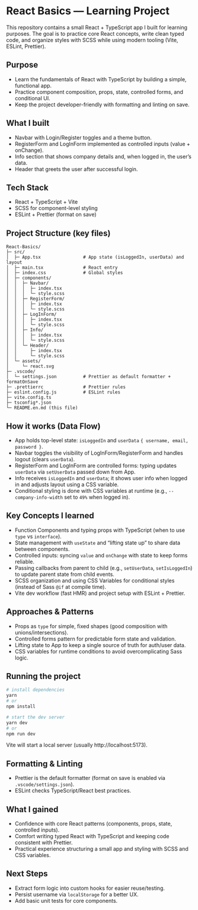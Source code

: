 # React Basics — Learning Project

This repository contains a small React + TypeScript app I built for learning purposes. The goal is to practice core React concepts, write clean typed code, and organize styles with SCSS while using modern tooling (Vite, ESLint, Prettier).

## Purpose

- Learn the fundamentals of React with TypeScript by building a simple, functional app.
- Practice component composition, props, state, controlled forms, and conditional UI.
- Keep the project developer-friendly with formatting and linting on save.

## What I built

- Navbar with Login/Register toggles and a theme button.
- RegisterForm and LogInForm implemented as controlled inputs (value + onChange).
- Info section that shows company details and, when logged in, the user’s data.
- Header that greets the user after successful login.

## Tech Stack

- React + TypeScript + Vite
- SCSS for component-level styling
- ESLint + Prettier (format on save)

## Project Structure (key files)

```
React-Basics/
├─ src/
│  ├─ App.tsx                # App state (isLoggedIn, userData) and layout
│  ├─ main.tsx               # React entry
│  ├─ index.css              # Global styles
│  ├─ components/
│  │  ├─ Navbar/
│  │  │  ├─ index.tsx
│  │  │  └─ style.scss
│  │  ├─ RegisterForm/
│  │  │  ├─ index.tsx
│  │  │  └─ style.scss
│  │  ├─ LogInForm/
│  │  │  ├─ index.tsx
│  │  │  └─ style.scss
│  │  ├─ Info/
│  │  │  ├─ index.tsx
│  │  │  └─ style.scss
│  │  └─ Header/
│  │     ├─ index.tsx
│  │     └─ style.scss
│  └─ assets/
│     └─ react.svg
├─ .vscode/
│  └─ settings.json          # Prettier as default formatter + formatOnSave
├─ .prettierrc               # Prettier rules
├─ eslint.config.js          # ESLint rules
├─ vite.config.ts
├─ tsconfig*.json
└─ README.en.md (this file)
```

## How it works (Data Flow)

- App holds top-level state: `isLoggedIn` and `userData` `{ username, email, password }`.
- Navbar toggles the visibility of LogInForm/RegisterForm and handles logout (clears `userData`).
- RegisterForm and LogInForm are controlled forms: typing updates `userData` via `setUserData` passed down from App.
- Info receives `isLoggedIn` and `userData`; it shows user info when logged in and adjusts layout using a CSS variable.
- Conditional styling is done with CSS variables at runtime (e.g., `--company-info-width` set to `49%` when logged in).

## Key Concepts I learned

- Function Components and typing props with TypeScript (when to use `type` vs `interface`).
- State management with `useState` and “lifting state up” to share data between components.
- Controlled inputs: syncing `value` and `onChange` with state to keep forms reliable.
- Passing callbacks from parent to child (e.g., `setUserData`, `setIsLoggedIn`) to update parent state from child events.
- SCSS organization and using CSS Variables for conditional styles (instead of Sass `@if` at compile time).
- Vite dev workflow (fast HMR) and project setup with ESLint + Prettier.

## Approaches & Patterns

- Props as `type` for simple, fixed shapes (good composition with unions/intersections).
- Controlled forms pattern for predictable form state and validation.
- Lifting state to App to keep a single source of truth for auth/user data.
- CSS variables for runtime conditions to avoid overcomplicating Sass logic.

## Running the project

```bash
# install dependencies
yarn
# or
npm install

# start the dev server
yarn dev
# or
npm run dev
```

Vite will start a local server (usually http://localhost:5173).

## Formatting & Linting

- Prettier is the default formatter (format on save is enabled via `.vscode/settings.json`).
- ESLint checks TypeScript/React best practices.

## What I gained

- Confidence with core React patterns (components, props, state, controlled inputs).
- Comfort writing typed React with TypeScript and keeping code consistent with Prettier.
- Practical experience structuring a small app and styling with SCSS and CSS variables.

## Next Steps

- Extract form logic into custom hooks for easier reuse/testing.
- Persist username via `localStorage` for a better UX.
- Add basic unit tests for core components.
